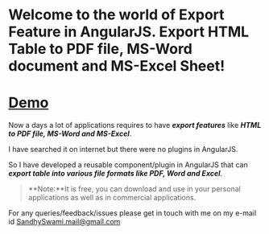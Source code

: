 Welcome to the world of Export Feature in AngularJS. Export HTML Table to  PDF file, MS-Word document and MS-Excel Sheet!
===================

 
[Demo](http://sandhyaswami.github.io/HTMLExportFeatureInAngularJS/index.html)
===

Now a  days a lot of applications requires to  have ***export features*** like ***HTML to PDF file, MS-Word and MS-Excel***.

I have searched it on internet but there were no plugins in AngularJS.

So  I  have developed a reusable component/plugin in AngularJS that can ***export table into various file formats like PDF, Word and  Excel***.




> **Note:**It is free, you can download and use in your personal applications as well as in commercial applications.

For any queries/feedback/issues please get in touch with me on my e-mail id SandhySwami.mail@gmail.com







